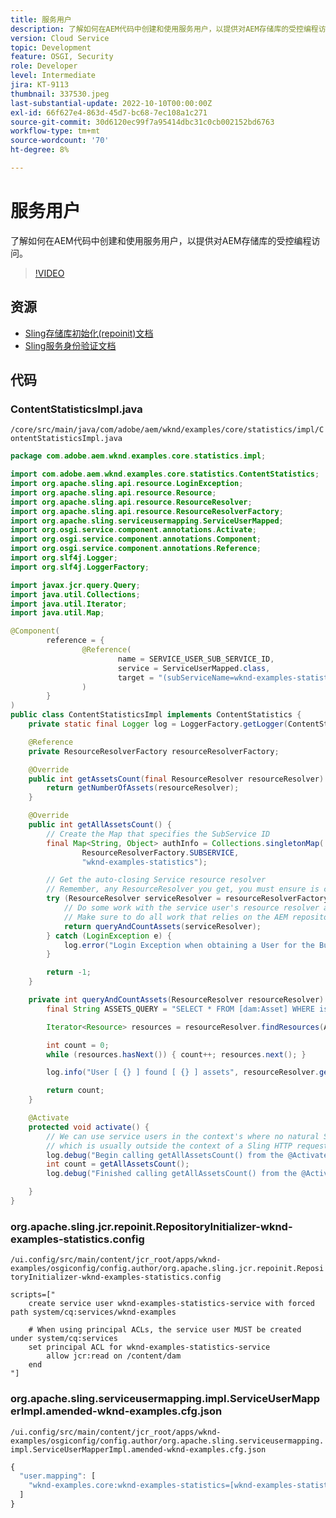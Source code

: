 ```yaml
---
title: 服务用户
description: 了解如何在AEM代码中创建和使用服务用户，以提供对AEM存储库的受控编程访问。
version: Cloud Service
topic: Development
feature: OSGI, Security
role: Developer
level: Intermediate
jira: KT-9113
thumbnail: 337530.jpeg
last-substantial-update: 2022-10-10T00:00:00Z
exl-id: 66f627e4-863d-45d7-bc68-7ec108a1c271
source-git-commit: 30d6120ec99f7a95414dbc31c0cb002152bd6763
workflow-type: tm+mt
source-wordcount: '70'
ht-degree: 8%

---
```


# 服务用户

了解如何在AEM代码中创建和使用服务用户，以提供对AEM存储库的受控编程访问。

>[!VIDEO](https://video.tv.adobe.com/v/337530?quality=12&learn=on)

## 资源

+ [Sling存储库初始化(repoinit)文档](https://sling.apache.org/documentation/bundles/repository-initialization.html)
+ [Sling服务身份验证文档](https://sling.apache.org/documentation/the-sling-engine/service-authentication.html)

## 代码

### ContentStatisticsImpl.java

`/core/src/main/java/com/adobe/aem/wknd/examples/core/statistics/impl/ContentStatisticsImpl.java`

```java
package com.adobe.aem.wknd.examples.core.statistics.impl;

import com.adobe.aem.wknd.examples.core.statistics.ContentStatistics;
import org.apache.sling.api.resource.LoginException;
import org.apache.sling.api.resource.Resource;
import org.apache.sling.api.resource.ResourceResolver;
import org.apache.sling.api.resource.ResourceResolverFactory;
import org.apache.sling.serviceusermapping.ServiceUserMapped;
import org.osgi.service.component.annotations.Activate;
import org.osgi.service.component.annotations.Component;
import org.osgi.service.component.annotations.Reference;
import org.slf4j.Logger;
import org.slf4j.LoggerFactory;

import javax.jcr.query.Query;
import java.util.Collections;
import java.util.Iterator;
import java.util.Map;

@Component(
        reference = {
                @Reference(
                        name = SERVICE_USER_SUB_SERVICE_ID,
                        service = ServiceUserMapped.class,
                        target = "(subServiceName=wknd-examples-statistics)"
                )
        }
)
public class ContentStatisticsImpl implements ContentStatistics {
    private static final Logger log = LoggerFactory.getLogger(ContentStatisticsImpl.class);

    @Reference
    private ResourceResolverFactory resourceResolverFactory;

    @Override
    public int getAssetsCount(final ResourceResolver resourceResolver) {
        return getNumberOfAssets(resourceResolver);
    }

    @Override
    public int getAllAssetsCount() {
        // Create the Map that specifies the SubService ID
        final Map<String, Object> authInfo = Collections.singletonMap(
                ResourceResolverFactory.SUBSERVICE,
                "wknd-examples-statistics");

        // Get the auto-closing Service resource resolver
        // Remember, any ResourceResolver you get, you must ensure is closed!
        try (ResourceResolver serviceResolver = resourceResolverFactory.getServiceResourceResolver(authInfo)) {
            // Do some work with the service user's resource resolver and underlying resources. 
            // Make sure to do all work that relies on the AEM repository access in the try-block, since the serviceResolver will auto-close when it's left
            return queryAndCountAssets(serviceResolver);
        } catch (LoginException e) {
            log.error("Login Exception when obtaining a User for the Bundle Service: {} ", e);
        }

        return -1;
    }

    private int queryAndCountAssets(ResourceResolver resourceResolver) {
        final String ASSETS_QUERY = "SELECT * FROM [dam:Asset] WHERE isdescendantnode(\"/content/dam\")";

        Iterator<Resource> resources = resourceResolver.findResources(ASSETS_QUERY, Query.JCR_SQL2);

        int count = 0;
        while (resources.hasNext()) { count++; resources.next(); }

        log.info("User [ {} ] found [ {} ] assets", resourceResolver.getUserID(), count);

        return count;
    }

    @Activate
    protected void activate() {
        // We can use service users in the context's where no natural Sling security context is available to us,
        // which is usually outside the context of a Sling HTTP request.
        log.debug("Begin calling getAllAssetsCount() from the @Activate method");
        int count = getAllAssetsCount();
        log.debug("Finished calling getAllAssetsCount() from the @Activate method with count [ {} ]", count);

    }
}
```

### org.apache.sling.jcr.repoinit.RepositoryInitializer-wknd-examples-statistics.config

`/ui.config/src/main/content/jcr_root/apps/wknd-examples/osgiconfig/config.author/org.apache.sling.jcr.repoinit.RepositoryInitializer-wknd-examples-statistics.config`

```
scripts=["   
    create service user wknd-examples-statistics-service with forced path system/cq:services/wknd-examples

    # When using principal ACLs, the service user MUST be created under system/cq:services 
    set principal ACL for wknd-examples-statistics-service
        allow jcr:read on /content/dam
    end
"]
```

### org.apache.sling.serviceusermapping.impl.ServiceUserMapperImpl.amended-wknd-examples.cfg.json

`/ui.config/src/main/content/jcr_root/apps/wknd-examples/osgiconfig/config.author/org.apache.sling.serviceusermapping.impl.ServiceUserMapperImpl.amended-wknd-examples.cfg.json`

```javascript
{
  "user.mapping": [
    "wknd-examples.core:wknd-examples-statistics=[wknd-examples-statistics-service]"
  ]
}
```
